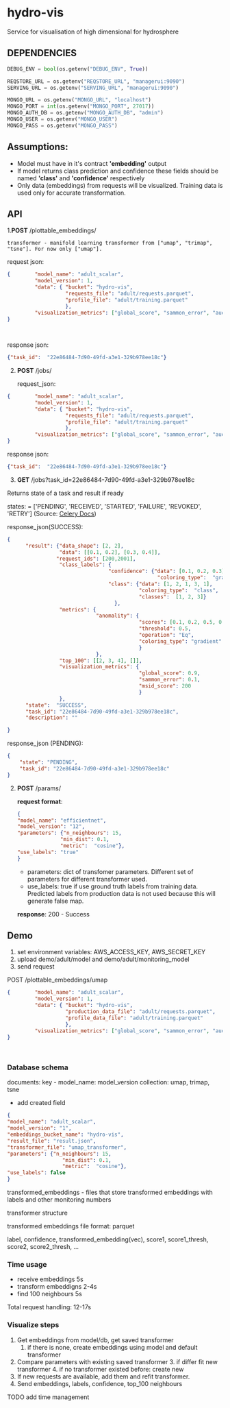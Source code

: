 # hydro-vis
Service for visualisation of high dimensional for hydrosphere

## DEPENDENCIES

```python
DEBUG_ENV = bool(os.getenv("DEBUG_ENV", True))

REQSTORE_URL = os.getenv("REQSTORE_URL", "managerui:9090")
SERVING_URL = os.getenv("SERVING_URL", "managerui:9090")

MONGO_URL = os.getenv("MONGO_URL", "localhost")
MONGO_PORT = int(os.getenv("MONGO_PORT", 27017))
MONGO_AUTH_DB = os.getenv("MONGO_AUTH_DB", "admin")
MONGO_USER = os.getenv("MONGO_USER")
MONGO_PASS = os.getenv("MONGO_PASS")
```

## Assumptions:

- Model must have in it's contract **'embedding'** output
- If model returns class prediction and confidence these fields should be named **'class'** and **'confidence'** respectively
- Only data (embeddings) from requests will be visualized. Training data is used only for accurate transformation. 

## API

1.**POST** /plottable_embeddings/<method>
    
    transformer - manifold learning transformer from ["umap", "trimap", "tsne"]. For now only ["umap"].
  
   request json:   
```json
{        "model_name": "adult_scalar",
         "model_version": 1,
         "data": { "bucket": "hydro-vis",
                   "requests_file": "adult/requests.parquet",
                   "profile_file": "adult/training.parquet"
                   },
         "visualization_metrics": ["global_score", "sammon_error", "auc_score", "stability_score", "msid", "clustering"]
}
 
 
```

  response json:
```json
{"task_id":  "22e86484-7d90-49fd-a3e1-329b978ee18c"}
```

2. **POST** /jobs/<method>

    request_json:
```json
{        "model_name": "adult_scalar",
         "model_version": 1,
         "data": { "bucket": "hydro-vis",
                   "requests_file": "adult/requests.parquet",
                   "profile_file": "adult/training.parquet"
                   },
         "visualization_metrics": ["global_score", "sammon_error", "auc_score", "stability_score", "msid", "clustering"]
}
```

  response json:
```json
{"task_id":  "22e86484-7d90-49fd-a3e1-329b978ee18c"}
```
3. **GET** /jobs?task_id=22e86484-7d90-49fd-a3e1-329b978ee18c

Returns state of a task and result if ready

states: = ['PENDING', 'RECEIVED', 'STARTED', 'FAILURE', 'REVOKED',  'RETRY'] (Source: [Celery Docs](https://docs.celeryproject.org/en/latest/reference/celery.states.html#all-states))

   response_json(SUCCESS):
```json
{
      "result": {"data_shape": [2, 2],
                 "data": [[0.1, 0.2], [0.3, 0.4]],
                "request_ids": [200,2001],
                 "class_labels": {
                                 "confidence": {"data": [0.1, 0.2, 0.3],
                                                 "coloring_type":  "gradient"},
                                 "class": {"data": [1, 2, 1, 3, 1],
                                           "coloring_type":  "class",
                                           "classes":  [1, 2, 3]}
                                   },
                 "metrics": {
                             "anomality": {
                                           "scores": [0.1, 0.2, 0.5, 0.2],
                                           "threshold": 0.5,
                                           "operation": "Eq",
                                           "coloring_type": "gradient"
                                           }
                             },
                 "top_100": [[2, 3, 4], []],  
                 "visualization_metrics": {
                                           "global_score": 0.9,
                                           "sammon_error": 0.1,
                                           "msid_score": 200
                                           }
                 },
      "state":  "SUCCESS",
      "task_id": "22e86484-7d90-49fd-a3e1-329b978ee18c",
      "description": ""

}
```

   response_json (PENDING):
```json
{
    "state": "PENDING",
    "task_id": "22e86484-7d90-49fd-a3e1-329b978ee18c"
}
```

2. **POST** /params/<method>
  
    **request format**:
    ```json
   {
   "model_name": "efficientnet",
   "model_version": "12",
   "parameters": {"n_neighbours": 15,
                  "min_dist": 0.1,
                  "metric":  "cosine"},
   "use_labels": "true"
    }
    ```
   
   - parameters: dict of transfomer parameters. Different set of parameters for different transformer used.
   - use_labels: true if use ground truth labels from training data. Predicted labels from production data is not
   used because this will generate false map. 
   
    **response**:
    200 - Success
    



## Demo
1. set environment variables: AWS_ACCESS_KEY, AWS_SECRET_KEY
2. upload demo/adult/model and demo/adult/monitoring_model
2. send request 

POST /plottable_embeddings/umap

```json
{        "model_name": "adult_scalar",
         "model_version": 1,
         "data": { "bucket": "hydro-vis",
                   "production_data_file": "adult/requests.parquet",
                   "profile_data_file": "adult/training.parquet"
                   },
         "visualization_metrics": ["global_score", "sammon_error", "auc_score", "stability_score", "msid", "clustering"]
}
 
 
```

### Database schema 

documents: key - model_name: model_version
collection: umap, trimap, tsne

- add created field

```json
{
"model_name": "adult_scalar",
"model_version": "1",
"embeddings_bucket_name": "hydro-vis",
"result_file": "result.json",
"transformer_file": "umap_transformer",
"parameters": {"n_neighbours": 15,
                  "min_dist": 0.1,
                  "metric":  "cosine"},
"use_labels": false
}
```
transformed_embeddings - files that store transformed embeddings with labels and other monitoring numbers

transformer structure


transformed embeddings file format:
parquet

label, confidence, transformed_embedding(vec), score1, score1_thresh, score2, score2_thresh, …
 
### Time usage

- receive embeddings 5s
- transform embeddigns 2-4s
- find 100 neighbours 5s

Total request handling: 12-17s

### Visualize steps
1. Get embeddings from model/db, get saved transformer
    1. if there is none, create embeddings using model and default transformer
2. Compare parameters with existing saved transformer
    3. if differ fit new transformer
    4. if no transformer existed before: create new
3. If new requests are available, add them and refit transformer.
4. Send embeddings, labels, confidence, top_100 neighbours



TODO add time management